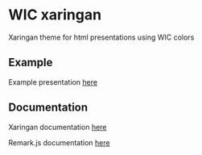 # WIC xaringan

Xaringan theme for html presentations using WIC colors

## Example

Example presentation [here](https://olayabucaro.github.io/WICslides)

## Documentation

Xaringan documentation [here](https://github.com/yihui/xaringan/wiki)

Remark.js documentation [here](https://github.com/gnab/remark/wiki)

